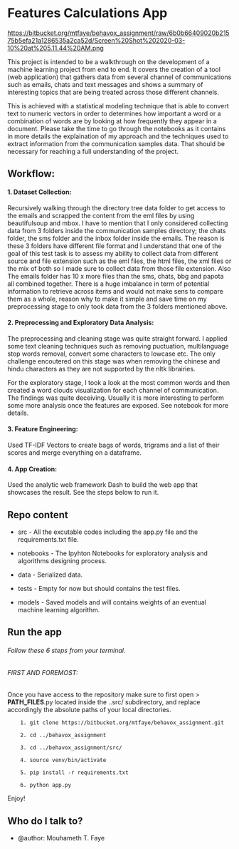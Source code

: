 # Features Calculations App 



https://bitbucket.org/mtfaye/behavox_assignment/raw/6b0b66409020b21575b5efa21a1286535a2ca52d/Screen%20Shot%202020-03-10%20at%205.11.44%20AM.png




This project is intended to be a walkthrough on the development of a machine learning project from end to end. It covers the creation of a tool (web application) that gathers data from several channel of communications such as emails, chats and text messages and shows a summary of interesting topics that are being treated across those different channels.

This is achieved with a statistical modeling technique that is able to convert text to numeric vectors in order to determines how important a word or a combination of words are by looking at how frequently they appear in a document. Please take the time to go through the notebooks as it contains in more details the explaination of my approach and the techniques used to extract information from the communication samples data. That should be necessary for reaching a full understanding of the project.


## Workflow:


#### 	1. Dataset Collection:
Recursively walking through the directory tree data folder to get access to the emails and scrapped the content from the eml files by using beautifulsoup and mbox. I have to mention that I only considered collecting data from 3 folders inside the communication samples directory; the chats folder, the sms folder and the inbox folder inside the emails. The reason is these 3 folders have different file format and I understand that one of the goal of this test task is to assess my ability to collect data from different source and file extension such as the eml files, the html files, the xml files or the mix of both so I made sure to collect data from those file extension. Also The emails folder has 10 x more files than the sms, chats, bbg and papota all combined together. There is a huge imbalance in term of potential information to retrieve across items and would not make sens to compare them as a whole, reason why to make it simple and save time on my preprocessing stage to only took data from the 3 folders mentioned above.


#### 	2. Preprocessing and Exploratory Data Analysis: 
The preprocessing and cleaning stage was quite straight forward. I applied some text cleaning techniques such as removing puctuation, multilanguage stop words removal, convert some characters to lowcase etc. The only challenge encoutered on this stage was when removing the chinese and hindu characters as they are not supported by the nltk librairies. 

For the exploratory stage, I took a look at the most common words and then created a word clouds visualization for each channel of communication. The findings was quite deceiving. Usually it is more interesting to perform some more analysis once the features are exposed. See notebook for more details.


#### 	3. Feature Engineering: 
Used TF-IDF Vectors to create bags of words, trigrams and a list of their scores and merge everything on a dataframe.


#### 	4. App Creation:

Used the analytic web framework Dash to build the web app that showcases the result. See the steps below to run it. 




## Repo content 

*	 src - All the excutable codes including the app.py file and the requirements.txt file.
		
*	 notebooks - The Ipyhton Notebooks for exploratory analysis and algorithms designing process.
		
*	 data - Serialized data.
		
*	 tests - Empty for now but should contains the test files.
		
*	 models - Saved models and will contains weights of an eventual machine learning algorithm.



## Run the app 

###### Follow these 6 steps from your terminal.


###### FIRST AND FOREMOST: 

Once you have access to the repository make sure to first open > __PATH_FILES__.py  located inside the ..src/ subdirectory, and replace accordingly the absolute paths of your local directories. 



     	1. git clone https://bitbucket.org/mtfaye/behavox_assignment.git
		
	    2. cd ../behavox_assignment
		
	    3. cd ../behavox_assignment/src/
		
	    4. source venv/bin/activate
		
	    5. pip install -r requirements.txt
		
	    6. python app.py

Enjoy!


## Who do I talk to? ###

* @author: Mouhameth T. Faye